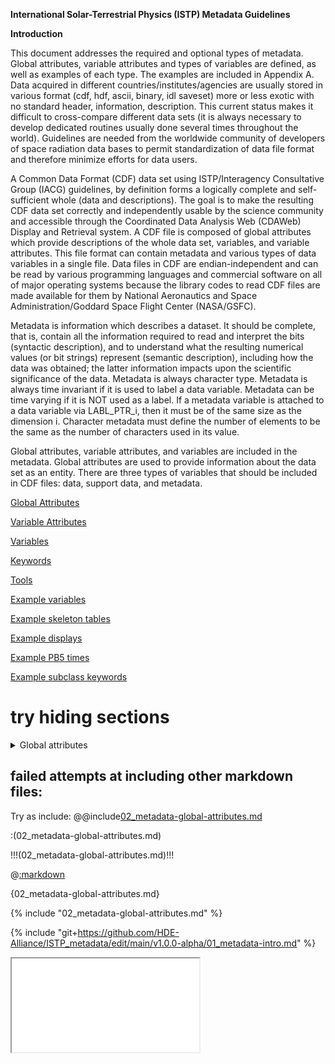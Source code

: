 **International Solar-Terrestrial Physics (ISTP) Metadata Guidelines**

**Introduction**

This document addresses the required and optional types of metadata. Global attributes, variable attributes and types of variables are defined, as well as examples of each type. The examples are included in Appendix A. Data acquired in different countries/institutes/agencies are usually stored in various format (cdf, hdf, ascii, binary, idl 
saveset) more or less exotic with no standard header, information, description. This current status makes it difficult to cross-compare different data sets (it is always necessary to develop dedicated routines usually done several times throughout the world). Guidelines are needed from the worldwide community of developers of space radiation data bases to permit standardization of data file format and therefore minimize efforts for data users. 

A Common Data Format (CDF) data set using ISTP/Interagency Consultative Group (IACG) guidelines, by definition forms a logically complete and self-sufficient whole (data and descriptions). The goal is to make the resulting CDF data set correctly and independently usable by the science community and accessible through the Coordinated Data Analysis Web (CDAWeb) Display and Retrieval system. A CDF file is composed of global attributes which provide descriptions of the whole data set, variables, and variable attributes. This file format can contain metadata and various types of data variables in a single file. Data files in CDF are endian-independent and can be read by various programming languages and commercial software on all of major operating systems because the library codes to read CDF files are made available for them by National Aeronautics and Space Administration/Goddard Space Flight Center (NASA/GSFC).

Metadata is information which describes a dataset. It should be complete, that is, contain all the information required to read and interpret the bits (syntactic description), and to understand what the resulting numerical values (or bit strings) represent (semantic description), including how the data was obtained; the latter information impacts upon the scientific significance of the data. Metadata is always character type. Metadata is always time invariant if it is used to label a data variable. Metadata can be time varying if it is NOT used as a label. If a metadata variable is attached to a data variable via LABL_PTR_i, then it must be of the same size as the dimension i. Character metadata must define the number of elements to be the same as the number of characters used in its value.

Global attributes, variable attributes, and variables are included in the metadata. Global attributes are used to provide information about the data set as an entity. There are three types of variables that should be included in CDF files: data, support data, and metadata.


[Global Attributes](02_metadata-global-attributes.md)

[Variable Attributes](03_metadata-variable-attributes.md)

[Variables](04_metadata-variables.md)

[Keywords](05_metadata-keywords.md)

[Tools](06_metadata-tools.md)

[Example variables](07_example-variables.md)

[Example skeleton tables](08_example-skeletontables.md)

[Example displays](09_example-displays.md)

[Example PB5 times](10_example-PB5-times.md)

[Example subclass keywords](11_example-subclass-keywords.md)


# try hiding sections
<details><summary>Global attributes</summary>
  # Global Attributes

Global attributes are used to provide information about the data set as an entity. Together with variables and variable attributes, the global attributes make the data correctly and independently usable by someone not connected with the instrument team, and hence, a good archive product. The global attributes are also used by the Coordinated Data Analysis Web ([CDAWeb)](https://cdaweb.gsfc.nasa.gov/) Display and Retrieval system. The required Global Attributes are listed here with example values. Note that Common Data Format (CDF) attributes are case-sensitive and must **exactly** follow what is shown here. Additional Global attributes can be defined but **they must start with a letter and can otherwise contain letters, numbers and the unscore character (no other special characters allowed).** See [Global Attribute Definitions](https://spdf.gsfc.nasa.gov/istp_guide/gattributes.html#gdefinitions) for the full set of defined Global Attributes.
</details>


  ## failed attempts at including other markdown files:
  
  
Try as include:
@@include[02_metadata-global-attributes.md](02_metadata-global-attributes.md)

:(02_metadata-global-attributes.md)

!!!(02_metadata-global-attributes.md)!!!

@[:markdown](02_metadata-global-attributes.md)

{02_metadata-global-attributes.md}

{% include "02_metadata-global-attributes.md" %}

{% include "git+https://github.com/HDE-Alliance/ISTP_metadata/edit/main/v1.0.0-alpha/01_metadata-intro.md" %}

<iframe src="02_metadata-global-attributes.md" seamless></iframe>
